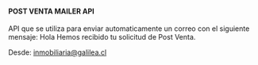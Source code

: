 #### POST VENTA MAILER API

API que se utiliza para enviar automaticamente un correo con el siguiente mensaje:
Hola
Hemos recibido tu solicitud de Post Venta.

Desde: <inmobiliaria@galilea.cl>
